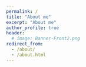 ```yaml
---
permalink: /
title: "About me"
excerpt: "About me"
author_profile: true
header:
  # image: Banner-Front2.png
redirect_from: 
  - /about/
  - /about.html
---
```




<!-- ================ -->
<!-- My Recent Tweets -->
<!-- ================ -->

<!-- <div style="max-height: 300px; overflow-y: scroll;">
  <a class="twitter-timeline" data-width="300" href="https://twitter.com/HamidRixvi?ref_src=twsrc%5Etfw">My recent tweets</a> 
  <script async src="https://platform.twitter.com/widgets.js" charset="utf-8"></script>
</div> -->

